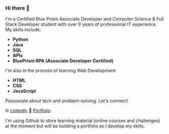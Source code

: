 ### Hi there 👋

I'm a Certified Blue Prism Associate Developer and Computer Science & Full Stack Developer student with over 9 years of professional IT experience. My skills include:

- **Python**
- **Java**
- **SQL**
- **APIs**
- **BluePrism RPA (Associate Developer Certified)**

I'm also in the process of learning Web Development:
- **HTML**
- **CSS**
- **JavaScript**

Passionate about tech and problem-solving. Let's connect!

🌐 [LinkedIn](https://www.linkedin.com/in/rhysoshea97/) 📖 [Portfolio](https://rhysjo.github.io/)

I'm using Github to store learning material (online courses and challenges) at the moment but will be building a portfolio as I develop my skills.
